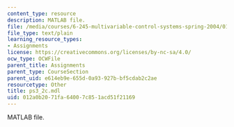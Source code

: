 ```yaml
---
content_type: resource
description: MATLAB file.
file: /media/courses/6-245-multivariable-control-systems-spring-2004/012a0b2071fa64007c851acd51f21169_ps3_2c.mdl
file_type: text/plain
learning_resource_types:
- Assignments
license: https://creativecommons.org/licenses/by-nc-sa/4.0/
ocw_type: OCWFile
parent_title: Assignments
parent_type: CourseSection
parent_uid: e614eb9e-655d-0a93-927b-bf5cdab2c2ae
resourcetype: Other
title: ps3_2c.mdl
uid: 012a0b20-71fa-6400-7c85-1acd51f21169
---
```

MATLAB file.